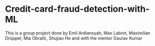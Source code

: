 # Credit-card-fraud-detection-with-ML
This is a group project done by Emil Ardiansyah, Max Labrot, Maximilian Drüppel, Mia Obralić, Shujiao He and with the mentor Gaurav Kumar
